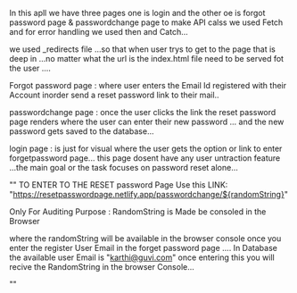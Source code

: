 In this apll we have three pages one is login and the other oe is forgot password page & passwordchange page
to make API calss we used Fetch and for error handling we used then and Catch...

we used _redirects file ...so that when user trys to get to the page that is deep in ...no matter what the url is the index.html file need to be served fot the user ....

Forgot password page : where user enters the Email Id registered with their Account inorder send a reset password link to their mail..

passwordchange page : once the user clicks the link the reset password page renders where the user can enter their new password ...
and the new password gets saved to the database...

login page : is just for visual where the user gets the option or link to enter forgetpassword page...
this page dosent have any user untraction feature ...the main goal or the task focuses on password reset alone...


""
TO ENTER TO THE RESET password Page Use this LINK: "https://resetpasswordpage.netlify.app/passwordchange/${randomString}"

Only For Auditing Purpose : RandomString is Made be consoled in the Browser

where the randomString will be available in the browser console once you enter the register User Email in the forget password page ....
In Database the available user Email is "karthi@guvi.com"
once entering this you will recive the RandomString in the browser Console...

""



